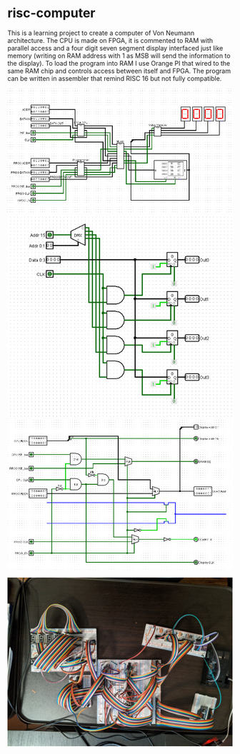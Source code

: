 # risc-computer

This is a learning project to create a computer of Von Neumann architecture. The CPU is made on FPGA, it is commented to RAM with parallel access and a four digit seven segment display interfaced just like memory (writing on RAM address with 1 as MSB will send the information to the display). To load the program into RAM I use Orange PI that wired to the same RAM chip and controls access between itself and FPGA. The program can be written in assembler that remind RISC 16 but not fully compatible.

![Main Layout](https://github.com/elijahsd/risc-computer/blob/main/schematics/Capture0.PNG)
![Display](https://github.com/elijahsd/risc-computer/blob/main/schematics/Capture1.PNG)
![Multiplexor](https://github.com/elijahsd/risc-computer/blob/main/schematics/Capture2.PNG)

![Photo](https://github.com/elijahsd/risc-computer/blob/main/schematics/photo00.jpg)

